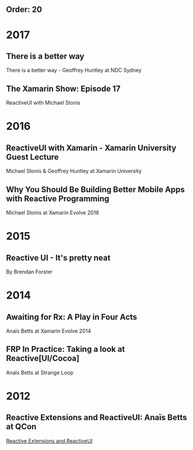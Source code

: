 ﻿Order: 20
---


# 2017

## There is a better way
There is a better way - Geoffrey Huntley at NDC Sydney

<div class="video-iframe-wrapper">
    <div class="video-iframe-item">
        <?# YouTube 4inY7TFEVT0 /?>
    </div>
</div>

## The Xamarin Show: Episode 17
ReactiveUI with Michael Stonis


<div class="video-iframe-wrapper">
    <?# YouTube GSKFk-A4omo /?>
</div>

# 2016

## ReactiveUI with Xamarin - Xamarin University Guest Lecture

Michael Stonis & Geoffrey Huntley at Xamarin University

<div class="video-iframe-wrapper">
    <div class="video-iframe-item">
        <?# YouTube vydDJ9CaIug /?>
    </div>
</div>

## Why You Should Be Building Better Mobile Apps with Reactive Programming 

Michael Stonis at Xamarin Evolve 2016

<div class="video-iframe-wrapper">
    <div class="video-iframe-item">
        <?# YouTube DYEbUF4xs1Q /?>
    </div>
</div>

# 2015

## Reactive UI - It's pretty neat
By Brendan Forster

<div class="video-iframe-wrapper">
    <div class="video-iframe-item">
        <?# YouTube HPyKHxy7X0w /?>
    </div>
</div>

# 2014

## Awaiting for Rx: A Play in Four Acts

Anaïs Betts at Xamarin Evolve 2014

<div class="video-iframe-wrapper">
    <div class="video-iframe-item">
        <?# YouTube 5DZ8nC0ENdg /?>
    </div>
</div>

## FRP In Practice: Taking a look at Reactive[UI/Cocoa]

Anaïs Betts at Strange Loop

<div class="video-iframe-wrapper">
    <div class="video-iframe-item">
        <?# YouTube 1XNATGjqM6U /?>
    </div>
</div>

# 2012

## Reactive Extensions and ReactiveUI: Anaïs Betts at QCon

[Reactive Extensions and ReactiveUI](https://www.infoq.com/presentations/Reactive-Extensions-and-ReactiveUI)
